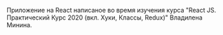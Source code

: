 Приложение на React написаное во время изучения курса "React JS. Практический Курс 2020 (вкл. Хуки, Классы, Redux)" Владилена Минина.
